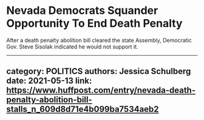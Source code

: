 # Nevada Democrats Squander Opportunity To End Death Penalty

After a death penalty abolition bill cleared the state Assembly, Democratic Gov. Steve Sisolak indicated he would not support it.

---
category: POLITICS
authors: Jessica Schulberg
date: 2021-05-13
link: https://www.huffpost.com/entry/nevada-death-penalty-abolition-bill-stalls_n_609d8d71e4b099ba7534aeb2
---
